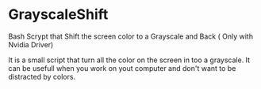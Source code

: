 # GrayscaleShift
Bash Scrypt that Shift the screen color to a Grayscale and Back ( Only with Nvidia Driver)

It is a small script that turn all the color on the screen in too a grayscale. It can be usefull when you work on yout computer and don't want to be distracted by colors.
